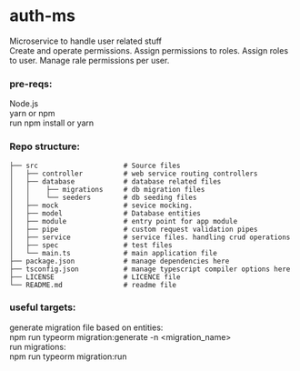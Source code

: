 # auth-ms

Microservice to handle user related stuff</br>
Create and operate permissions. Assign permissions to roles. Assign roles to user. Manage rale permissions per
user.</br>

### pre-reqs:

Node.js</br>
yarn or npm</br>
run npm install or yarn

### Repo structure:

```
├── src                     # Source files
│   ├── controller          # web service routing controllers
│   ├── database            # database related files
│   │    ├── migrations     # db migration files
│   │    └── seeders        # db seeding files
│   ├── mock                # sevice mocking.
│   ├── model               # Database entities
│   ├── module              # entry point for app module
│   ├── pipe                # custom request validation pipes
│   ├── service             # service files. handling crud operations
│   ├── spec                # test files
│   └── main.ts             # main application file
├── package.json            # manage dependencies here
├── tsconfig.json           # manage typescript compiler options here
├── LICENSE                 # LICENCE file
└── README.md               # readme file
```

### useful targets:

generate migration file based on entities:</br>
npm run typeorm migration:generate -n <migration_name></br>
run migrations:</br>
npm run typeorm migration:run


